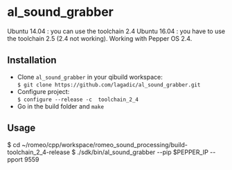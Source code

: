 # al_sound_grabber

Ubuntu 14.04 : you can use the toolchain 2.4
Ubuntu 16.04 : you have to use the toolchain 2.5 (2.4 not working). Working with Pepper OS 2.4.

## Installation
* Clone `al_sound_grabber` in your qibuild workspace:    
  `$ git clone https://github.com/lagadic/al_sound_grabber.git `  
* Configure project:   
  `$ configure --release -c  toolchain_2_4 `   
* Go in the build folder and `make`

## Usage
  $ cd ~/romeo/cpp/workspace/romeo_sound_processing/build-toolchain_2_4-release
  $ ./sdk/bin/al_sound_grabber --pip $PEPPER_IP --pport 9559
